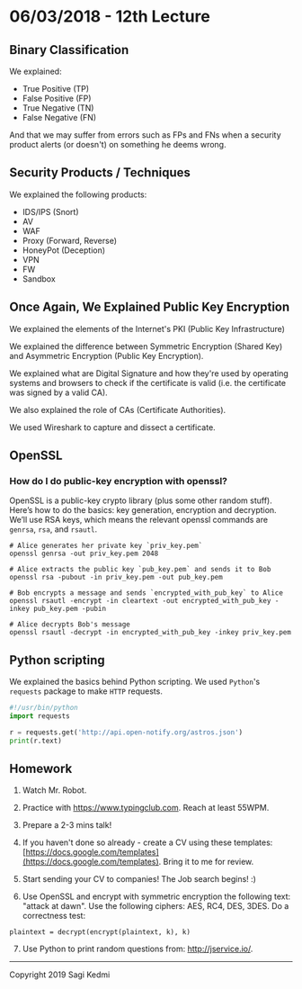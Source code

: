 # 06/03/2018 - 12th Lecture

## Binary Classification

We explained:

- True Positive (TP)
- False Positive (FP)
- True Negative (TN)
- False Negative (FN)

And that we may suffer from errors such as FPs and FNs when a security
product alerts (or doesn't) on something he deems wrong.

## Security Products / Techniques

We explained the following products:

- IDS/IPS (Snort)
- AV
- WAF
- Proxy (Forward, Reverse)
- HoneyPot (Deception)
- VPN
- FW
- Sandbox

## Once Again, We Explained Public Key Encryption

We explained the elements of the Internet's PKI (Public Key Infrastructure)

We explained the difference between Symmetric Encryption (Shared Key) and
Asymmetric Encryption (Public Key Encryption).

We explained what are Digital Signature and how they're used by operating systems
and browsers to check if the certificate is valid (i.e. the certificate was signed
by a valid CA).

We also explained the role of CAs (Certificate Authorities).

We used Wireshark to capture and dissect a certificate.

## OpenSSL

### How do I do public-key encryption with openssl?

OpenSSL is a public-key crypto library (plus some other random stuff).
Here’s how to do the basics: key generation, encryption and decryption.
We’ll use RSA keys, which means the relevant openssl commands are `genrsa`, `rsa`, and `rsautl`.

```
# Alice generates her private key `priv_key.pem`
openssl genrsa -out priv_key.pem 2048

# Alice extracts the public key `pub_key.pem` and sends it to Bob
openssl rsa -pubout -in priv_key.pem -out pub_key.pem

# Bob encrypts a message and sends `encrypted_with_pub_key` to Alice
openssl rsautl -encrypt -in cleartext -out encrypted_with_pub_key -inkey pub_key.pem -pubin

# Alice decrypts Bob's message
openssl rsautl -decrypt -in encrypted_with_pub_key -inkey priv_key.pem
```

## Python scripting

We explained the basics behind Python scripting. We used `Python`'s  `requests`
package to make `HTTP` requests.

```python
#!/usr/bin/python
import requests

r = requests.get('http://api.open-notify.org/astros.json')
print(r.text)
```

## Homework
1. Watch Mr. Robot.

2. Practice with https://www.typingclub.com. Reach at least 55WPM.

3. Prepare a 2-3 mins talk!

4. If you haven't done so already - create a CV using these templates: [https://docs.google.com/templates](https://docs.google.com/templates).
Bring it to me for review.

5. Start sending your CV to companies! The Job search begins! :)

6. Use OpenSSL and encrypt with symmetric encryption the following text: "attack at dawn".
Use the following ciphers: AES, RC4, DES, 3DES. Do a correctness test:

```
plaintext = decrypt(encrypt(plaintext, k), k)
```

7. Use Python to print random questions from: http://jservice.io/.

<hr>
Copyright 2019 Sagi Kedmi
